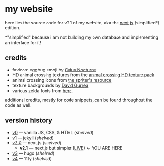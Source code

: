 # my website

here lies the source code for v2.1 of my website, aka the [next.js](https://nextjs.org) (simplified\*) edition.

\*"simplified" because i am not building my own database and implementing an interface for it!

## credits

- favicon: eggbug emoji by [Caius Nocturne](https://nocturne.works/cohost)
- HD animal crossing textures from the [animal crossing HD texture pack](https://forums.dolphin-emu.org/Thread-animal-crossing-hd-texture-pack-version-19-august-9th-2024)
- animal crossing icons from [the spriter's resource](https://www.spriters-resource.com/)
- texture backgrounds by [David Gurrea](https://davegh.com/)
- various zelda fonts from [here](https://zeldauniverse.net/media/fonts/).

additional credits, mostly for code snippets, can be found throughout the code as well.

## version history

- [v0](https://github.com/clairefreehafer/webbed-site) — vanilla JS, CSS, & HTML (_shelved_)
- [v1](https://github.com/clairefreehafer/webbed-site-jekyll) — jekyll (_shelved_)
- [v2.0](https://github.com/clairefreehafer/webbed-site-nextjs/tree/v2) — next.js (_shelved_)
  - **v2.1** — next.js but simpler ([LIVE](https://clairefreehafer.neocities.org)) &larr; YOU ARE HERE
- [v3](https://github.com/clairefreehafer/webbed-site-hugo) — hugo (_shelved_)
- [v4](https://github.com/clairefreehafer/webbed-site-11ty) — 11ty (_shelved_)
